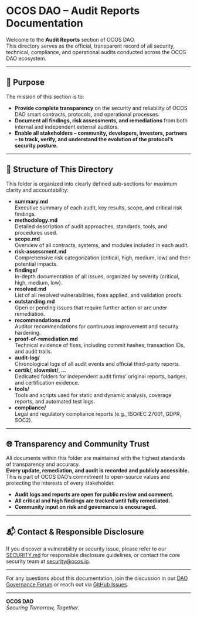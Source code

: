 # OCOS DAO – Audit Reports Documentation

Welcome to the **Audit Reports** section of OCOS DAO.  
This directory serves as the official, transparent record of all security, technical, compliance, and operational audits conducted across the OCOS DAO ecosystem.

---

## 📖 Purpose

The mission of this section is to:
- **Provide complete transparency** on the security and reliability of OCOS DAO smart contracts, protocols, and operational processes.
- **Document all findings, risk assessments, and remediations** from both internal and independent external auditors.
- **Enable all stakeholders – community, developers, investors, partners – to track, verify, and understand the evolution of the protocol’s security posture.**

---

## 📂 Structure of This Directory

This folder is organized into clearly defined sub-sections for maximum clarity and accountability:

- **summary.md**  
  Executive summary of each audit, key results, scope, and critical risk findings.
- **methodology.md**  
  Detailed description of audit approaches, standards, tools, and procedures used.
- **scope.md**  
  Overview of all contracts, systems, and modules included in each audit.
- **risk-assessment.md**  
  Comprehensive risk categorization (critical, high, medium, low) and their potential impacts.
- **findings/**  
  In-depth documentation of all issues, organized by severity (critical, high, medium, low).
- **resolved.md**  
  List of all resolved vulnerabilities, fixes applied, and validation proofs.
- **outstanding.md**  
  Open or pending issues that require further action or are under remediation.
- **recommendations.md**  
  Auditor recommendations for continuous improvement and security hardening.
- **proof-of-remediation.md**  
  Technical evidence of fixes, including commit hashes, transaction IDs, and audit trails.
- **audit-log/**  
  Chronological logs of all audit events and official third-party reports.
- **certik/, slowmist/, ...**  
  Dedicated folders for independent audit firms’ original reports, badges, and certification evidence.
- **tools/**  
  Tools and scripts used for static and dynamic analysis, coverage reports, and automated test logs.
- **compliance/**  
  Legal and regulatory compliance reports (e.g., ISO/IEC 27001, GDPR, SOC2).

---

## 🌐 Transparency and Community Trust

All documents within this folder are maintained with the highest standards of transparency and accuracy.  
**Every update, remediation, and audit is recorded and publicly accessible.** This is part of OCOS DAO’s commitment to open-source values and protecting the interests of every stakeholder.

- **Audit logs and reports are open for public review and comment.**
- **All critical and high findings are tracked until fully remediated.**
- **Community input on risk and governance is encouraged.**

---

## 📬 Contact & Responsible Disclosure

If you discover a vulnerability or security issue, please refer to our [SECURITY.md](../SECURITY.md) for responsible disclosure guidelines, or contact the core security team at [security@ocos.io](mailto:security@ocos.io).

---

For any questions about this documentation, join the discussion in our [DAO Governance Forum](https://forum.ocos.io) or reach out via [GitHub Issues](https://github.com/OCOSToken/OCOS-DAO/issues).

---

**OCOS DAO**  
*Securing Tomorrow, Together.*
